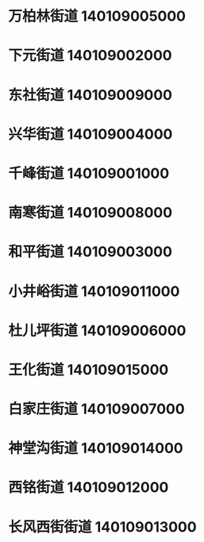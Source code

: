# 万柏林街道 140109005000
# 下元街道 140109002000
# 东社街道 140109009000
# 兴华街道 140109004000
# 千峰街道 140109001000
# 南寒街道 140109008000
# 和平街道 140109003000
# 小井峪街道 140109011000
# 杜儿坪街道 140109006000
# 王化街道 140109015000
# 白家庄街道 140109007000
# 神堂沟街道 140109014000
# 西铭街道 140109012000
# 长风西街街道 140109013000
